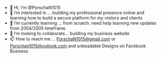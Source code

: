 - 👋 Hi, I’m @PorschaN1015
- 👀 I’m interested in ... building my professional presence online and learning how to build a secure platform for my visitors and clients 
- 🌱 I’m currently learning ... from scratch. need help learning new updates from 2004/2005 timeframe.
- 💞️ I’m looking to collaborate... building my business website
- 📫 How to reach me ... PorschaN1015@gmail.com or Porschan1015@outlook.com  and unbeadable Designs on Facebook Business 

<!---
PorschaN1015/PorschaN1015 is a ✨ special ✨ repository because its `README.md` (this file) appears on your GitHub profile.
You can click the Preview link to take a look at your changes.
--->
